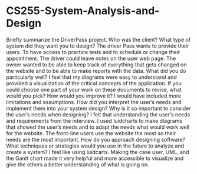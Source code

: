 # CS255-System-Analysis-and-Design
Briefly summarize the DriverPass project. Who was the client? What type of system did they want you to design?
The driver Pass wants to provide their users. To have access to practice tests and to schedule or change their appointment. The driver could leave notes on the user web page. The owner wanted to be able to keep track of everything that gets changed on the website and to be able to make reports with the data.
What did you do particularly well?
I feel that my diagrams were easy to understand and provided a visualization of the critical concepts of the application.
If you could choose one part of your work on these documents to revise, what would you pick? How would you improve it?
I would have included more limitations and assumptions.
How did you interpret the user’s needs and implement them into your system design? Why is it so important to consider the user’s needs when designing?
I felt that understanding the user’s needs and requirements from the interview. I used luidcharts to make diagrams that showed the user’s needs and to adapt the needs what would work well for the website. The front-line users use the website the most so their needs are the most important.
How do you approach designing software? What techniques or strategies would you use in the future to analyze and create a system?
I feel like using luidcarts. Making the case user, UML, and the Gantt chart made it very helpful and more accessible to visualize and give the others a better understanding of what is going on.
